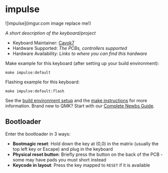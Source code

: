 # impulse

![impulse](imgur.com image replace me!)

*A short description of the keyboard/project*

* Keyboard Maintainer: [Cavok7](https://github.com/Cavok7)
* Hardware Supported: *The PCBs, controllers supported*
* Hardware Availability: *Links to where you can find this hardware*

Make example for this keyboard (after setting up your build environment):

    make impulse:default

Flashing example for this keyboard:

    make impulse:default:flash

See the [build environment setup](https://docs.qmk.fm/#/getting_started_build_tools) and the [make instructions](https://docs.qmk.fm/#/getting_started_make_guide) for more information. Brand new to QMK? Start with our [Complete Newbs Guide](https://docs.qmk.fm/#/newbs).

## Bootloader

Enter the bootloader in 3 ways:

* **Bootmagic reset**: Hold down the key at (0,0) in the matrix (usually the top left key or Escape) and plug in the keyboard
* **Physical reset button**: Briefly press the button on the back of the PCB - some may have pads you must short instead
* **Keycode in layout**: Press the key mapped to `RESET` if it is available
